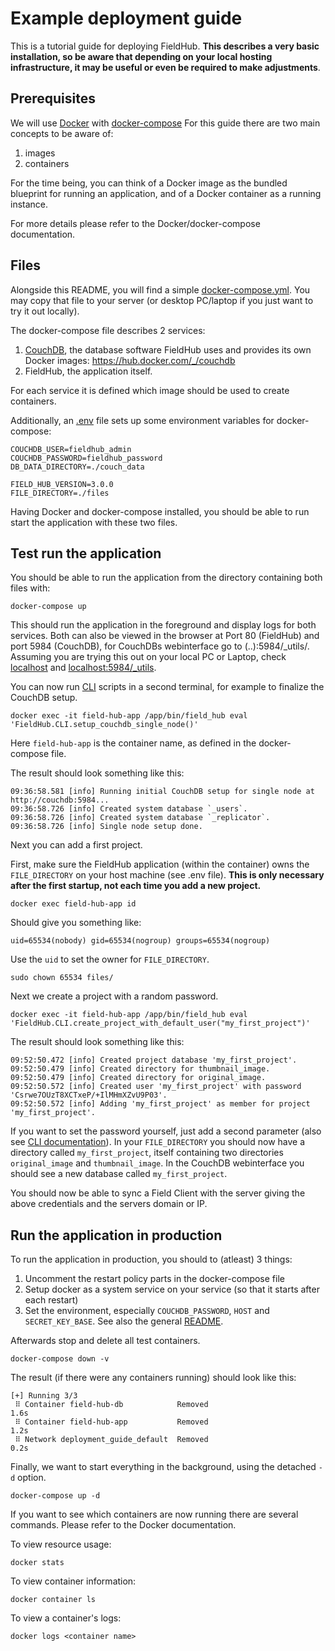 # Example deployment guide

This is a tutorial guide for deploying FieldHub. __This describes a very basic installation, so be aware that depending on your local hosting infrastructure, it may be useful or even be required to make adjustments__.

## Prerequisites

We will use [Docker](https://docs.docker.com/get-started/overview/) with [docker-compose](https://docs.docker.com/compose/) For this guide there are two main concepts to be aware of:
1. images
2. containers

For the time being, you can think of a Docker image as the bundled blueprint for running an application, and of a Docker container as a running instance.

For more details please refer to the Docker/docker-compose documentation.

## Files

Alongside this README, you will find a simple [docker-compose.yml](docker-compose.yml). You may copy that file to your server (or desktop PC/laptop if you just want to try it out locally).

The docker-compose file describes 2 services: 
1. [CouchDB](https://couchdb.apache.org/), the database software FieldHub uses and provides its own Docker images: https://hub.docker.com/_/couchdb
2. FieldHub, the application itself.

For each service it is defined which image should be used to create containers.

Additionally, an [.env](.env) file sets up some environment variables for docker-compose:

```
COUCHDB_USER=fieldhub_admin
COUCHDB_PASSWORD=fieldhub_password
DB_DATA_DIRECTORY=./couch_data

FIELD_HUB_VERSION=3.0.0
FILE_DIRECTORY=./files
```

Having Docker and docker-compose installed, you should be able to run start the application with these two files.

## Test run the application

You should be able to run the application from the directory containing both files with:

```
docker-compose up
```

This should run the application in the foreground and display logs for both services. Both can also be viewed in the browser at Port 80 (FieldHub) and port 5984 (CouchDB), for CouchDBs webinterface go to (..):5984/_utils/. Assuming you are trying this out on your local PC or Laptop, check [localhost](http://localhost) and [localhost:5984/_utils](http://localhost:5984/_utils).

You can now run [CLI](../CLI.md) scripts in a second terminal, for example to finalize the CouchDB setup.

```
docker exec -it field-hub-app /app/bin/field_hub eval 'FieldHub.CLI.setup_couchdb_single_node()'
```

Here `field-hub-app` is the container name, as defined in the docker-compose file.

The result should look something like this:

```
09:36:58.581 [info] Running initial CouchDB setup for single node at http://couchdb:5984...
09:36:58.726 [info] Created system database `_users`.
09:36:58.726 [info] Created system database `_replicator`.
09:36:58.726 [info] Single node setup done.
```

Next you can add a first project.

First, make sure the FieldHub application (within the container) owns the `FILE_DIRECTORY` on your host machine (see .env file). __This is only necessary after the first startup, not each time you add a new project.__

```
docker exec field-hub-app id
```

Should give you something like:
```
uid=65534(nobody) gid=65534(nogroup) groups=65534(nogroup)
```

Use the `uid` to set the owner for `FILE_DIRECTORY`.
```
sudo chown 65534 files/
```

Next we create a project with a random password. 
```
docker exec -it field-hub-app /app/bin/field_hub eval 'FieldHub.CLI.create_project_with_default_user("my_first_project")'
```

The result should look something like this:
```
09:52:50.472 [info] Created project database 'my_first_project'.
09:52:50.479 [info] Created directory for thumbnail_image.
09:52:50.479 [info] Created directory for original_image.
09:52:50.572 [info] Created user 'my_first_project' with password 'Csrwe7OUzT8XCTxeP/+IlMHmXZvU9P03'.
09:52:50.572 [info] Adding 'my_first_project' as member for project 'my_first_project'.
```

If you want to set the password yourself, just add a second parameter (also see [CLI documentation](../CLI.md)). In your `FILE_DIRECTORY` you should now have a directory called `my_first_project`, itself containing two directories `original_image` and `thumbnail_image`. In the CouchDB webinterface you should see a new database called `my_first_project`.

You should now be able to sync a Field Client with the server giving the above credentials and the servers domain or IP.

## Run the application in production

To run the application in production, you should to (atleast) 3 things:
1. Uncomment the restart policy parts in the docker-compose file
2. Setup docker as a system service on your service (so that it starts after each restart)
3. Set the environment, especially `COUCHDB_PASSWORD`, `HOST` and `SECRET_KEY_BASE`. See also the general [README](../README.md).

Afterwards stop and delete all test containers.

```
docker-compose down -v
```

The result (if there were any containers running) should look like this:
```
[+] Running 3/3
 ⠿ Container field-hub-db            Removed                                                                                                                           1.6s
 ⠿ Container field-hub-app           Removed                                                                                                                           1.2s
 ⠿ Network deployment_guide_default  Removed                                                                                                                           0.2s
```

Finally, we want to start everything in the background, using the detached `-d` option.

```
docker-compose up -d
```

If you want to see which containers are now running there are several commands. Please refer to the Docker documentation.

To view resource usage:
```
docker stats
```

To view container information:
```
docker container ls
```

To view a container's logs:
```
docker logs <container name>
```